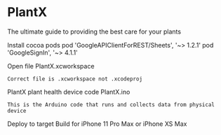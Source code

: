 # PlantX
The ultimate guide to providing the best care for your plants

Install cocoa pods 
	pod 'GoogleAPIClientForREST/Sheets', '~> 1.2.1'
	pod 'GoogleSignIn', '~> 4.1.1'

Open file
	PlantX.xcworkspace
	
	Correct file is .xcworkspace not .xcodeproj

PlantX plant health device code
	PlantX.ino 
	
	This is the Arduino code that runs and collects data from physical device


Deploy to target
	Build for iPhone 11 Pro Max or iPhone XS Max
